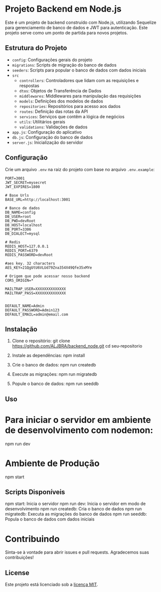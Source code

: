 # Projeto Backend em Node.js

Este é um projeto de backend construído com Node.js, utilizando Sequelize para gerenciamento de banco de dados e JWT para autenticação. Este projeto serve como um ponto de partida para novos projetos.

## Estrutura do Projeto

- `config`: Configurações gerais do projeto
- `migrations`: Scripts de migração do banco de dados
- `seeders`: Scripts para popular o banco de dados com dados iniciais
- `src`
  - `controllers`: Controladores que lidam com as requisições e respostas
  - `dtos`: Objetos de Transferência de Dados
  - `middlewares`: Middlewares para manipulação das requisições
  - `models`: Definições dos modelos de dados
  - `repositories`: Repositórios para acesso aos dados
  - `routes`: Definição das rotas da API
  - `services`: Serviços que contêm a lógica de negócios
  - `utils`: Utilitários gerais
  - `validations`: Validações de dados
- `app.js`: Configuração do aplicativo
- `db.js`: Configuração do banco de dados
- `server.js`: Inicialização do servidor

## Configuração

Crie um arquivo `.env` na raiz do projeto com base no arquivo `.env.example`:

```env
PORT=3001
JWT_SECRET=mysecret
JWT_EXPIRES=1800

# Base Urls
BASE_URL=http://localhost:3001

# Banco de dados
DB_NAME=config
DB_USER=root
DB_PWD=devRoot
DB_HOST=localhost
DB_PORT=3306
DB_DIALECT=mysql

# Redis
REDIS_HOST=127.0.0.1
REDIS_PORT=6379
REDIS_PASSWORD=devRoot

#aes key. 32 characters
AES_KEY=21QgUtU6VLUd79Zna354X49Qfe35xMYe

# Origem que pode acessar nosso backend
CORS_ORIGIN=*

MAILTRAP_USER=XXXXXXXXXXXXXX
MAILTRAP_PASS=XXXXXXXXXXXXXX


DEFAULT_NAME=Admin
DEFAULT_PASSWORD=Admin123
DEFAULT_EMAIL=admin@email.com
```

## Instalação

1. Clone o repositório:
   git clone https://github.com/ALJBRA/backend_node.git
   cd seu-repositorio

2. Instale as dependências:
   npm install

3. Crie o banco de dados:
   npm run createdb

4. Execute as migrações:
   npm run migratedb

5. Popule o banco de dados:
   npm run seeddb

## Uso

# Para iniciar o servidor em ambiente de desenvolvimento com nodemon:

npm run dev

# Ambiente de Produção

npm start

## Scripts Disponíveis

npm start: Inicia o servidor
npm run dev: Inicia o servidor em modo de desenvolvimento
npm run createdb: Cria o banco de dados
npm run migratedb: Executa as migrações do banco de dados
npm run seeddb: Popula o banco de dados com dados iniciais

# Contribuindo

Sinta-se à vontade para abrir issues e pull requests. Agradecemos suas contribuições!

## License

Este projeto está licenciado sob a [licença MIT](https://opensource.org/licenses/MIT).
